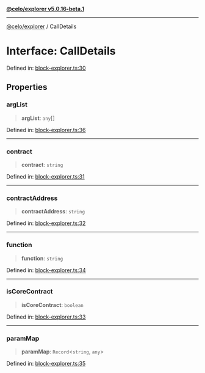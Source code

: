 [**@celo/explorer v5.0.16-beta.1**](../README.md)

***

[@celo/explorer](../README.md) / CallDetails

# Interface: CallDetails

Defined in: [block-explorer.ts:30](https://github.com/celo-org/developer-tooling/blob/master/packages/sdk/explorer/src/block-explorer.ts#L30)

## Properties

### argList

> **argList**: `any`[]

Defined in: [block-explorer.ts:36](https://github.com/celo-org/developer-tooling/blob/master/packages/sdk/explorer/src/block-explorer.ts#L36)

***

### contract

> **contract**: `string`

Defined in: [block-explorer.ts:31](https://github.com/celo-org/developer-tooling/blob/master/packages/sdk/explorer/src/block-explorer.ts#L31)

***

### contractAddress

> **contractAddress**: `string`

Defined in: [block-explorer.ts:32](https://github.com/celo-org/developer-tooling/blob/master/packages/sdk/explorer/src/block-explorer.ts#L32)

***

### function

> **function**: `string`

Defined in: [block-explorer.ts:34](https://github.com/celo-org/developer-tooling/blob/master/packages/sdk/explorer/src/block-explorer.ts#L34)

***

### isCoreContract

> **isCoreContract**: `boolean`

Defined in: [block-explorer.ts:33](https://github.com/celo-org/developer-tooling/blob/master/packages/sdk/explorer/src/block-explorer.ts#L33)

***

### paramMap

> **paramMap**: `Record`\<`string`, `any`\>

Defined in: [block-explorer.ts:35](https://github.com/celo-org/developer-tooling/blob/master/packages/sdk/explorer/src/block-explorer.ts#L35)
